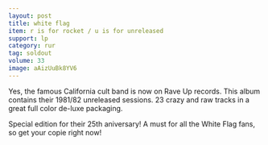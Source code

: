 ```yaml
---
layout: post
title: white flag
item: r is for rocket / u is for unreleased
support: lp
category: rur
tag: soldout
volume: 33
image: aAizUuBk8YV6
---
```


Yes, the famous California cult band is now on Rave Up records. This album contains their 1981/82 unreleased sessions. 23 crazy and raw tracks in a great full color de-luxe packaging.

Special edition for their 25th aniversary! A must for all the White Flag fans, so get your copie right now!

